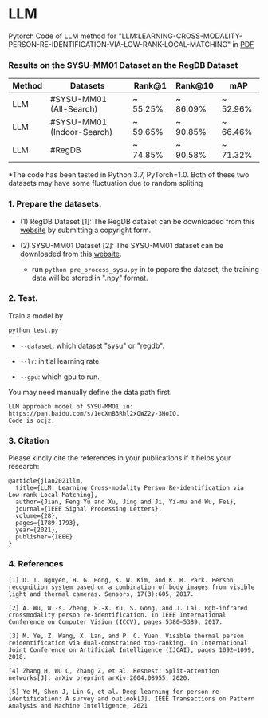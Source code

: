 

# LLM

Pytorch Code of LLM method for "LLM:LEARNING-CROSS-MODALITY-PERSON-RE-IDENTIFICATION-VIA-LOW-RANK-LOCAL-MATCHING" in 
[PDF](https://ieeexplore.ieee.org/abstract/document/9521771)

### Results on the SYSU-MM01 Dataset an the RegDB Dataset 
| Method | Datasets                   | Rank@1   | Rank@10  | mAP      |
| ------ | -------------------------- | -------- | -------- | -------- |
| LLM    | #SYSU-MM01 (All-Search)    | ~ 55.25% | ~ 86.09% | ~ 52.96% |
| LLM    | #SYSU-MM01 (Indoor-Search) | ~ 59.65% | ~ 90.85% | ~ 66.46% |
| LLM    | #RegDB                     | ~ 74.85% | ~ 90.58% | ~ 71.32% |



*The code has been tested in Python 3.7, PyTorch=1.0. Both of these two datasets may have some fluctuation due to random spliting

### 1. Prepare the datasets.

- (1) RegDB Dataset [1]: The RegDB dataset can be downloaded from this [website](http://dm.dongguk.edu/link.html) by submitting a copyright form.

- (2) SYSU-MM01 Dataset [2]: The SYSU-MM01 dataset can be downloaded from this [website](http://isee.sysu.edu.cn/project/RGBIRReID.htm).

   - run `python pre_process_sysu.py`  in to pepare the dataset, the training data will be stored in ".npy" format.

### 2. Test.
  Train a model by
  ```bash
python test.py
  ```

  - `--dataset`: which dataset "sysu" or "regdb".

  - `--lr`: initial learning rate.
  
  - `--gpu`:  which gpu to run.

You may need manually define the data path first.

```
LLM approach model of SYSU-MMO1 in: https://pan.baidu.com/s/1ecXnB3Rhl2xQWZ2y-3HoIQ.
Code is ocjz.
```

### 3. Citation

Please kindly cite the references in your publications if it helps your research:
```
@article{jian2021llm,
  title={LLM: Learning Cross-modality Person Re-identification via Low-rank Local Matching},
  author={Jian, Feng Yu and Xu, Jing and Ji, Yi-mu and Wu, Fei},
  journal={IEEE Signal Processing Letters},
  volume={28},
  pages={1789-1793},
  year={2021},
  publisher={IEEE}
}
```

### 4. References

```
[1] D. T. Nguyen, H. G. Hong, K. W. Kim, and K. R. Park. Person recognition system based on a combination of body images from visible light and thermal cameras. Sensors, 17(3):605, 2017.
```

```
[2] A. Wu, W.-s. Zheng, H.-X. Yu, S. Gong, and J. Lai. Rgb-infrared crossmodality person re-identification. In IEEE International Conference on Computer Vision (ICCV), pages 5380–5389, 2017.
```

```
[3] M. Ye, Z. Wang, X. Lan, and P. C. Yuen. Visible thermal person reidentification via dual-constrained top-ranking. In International Joint Conference on Artificial Intelligence (IJCAI), pages 1092–1099, 2018.
```

```
[4] Zhang H, Wu C, Zhang Z, et al. Resnest: Split-attention networks[J]. arXiv preprint arXiv:2004.08955, 2020.
```

```
[5] Ye M, Shen J, Lin G, et al. Deep learning for person re-identification: A survey and outlook[J]. IEEE Transactions on Pattern Analysis and Machine Intelligence, 2021
```

